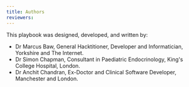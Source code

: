 ```yaml
---
title: Authors
reviewers:
---
```


This playbook was designed, developed, and written by:

- Dr Marcus Baw, General Hacktitioner, Developer and Informatician, Yorkshire and The Internet.
- Dr Simon Chapman, Consultant in Paediatric Endocrinology, King's College Hospital, London.
- Dr Anchit Chandran, Ex-Doctor and Clinical Software Developer, Manchester and London.
